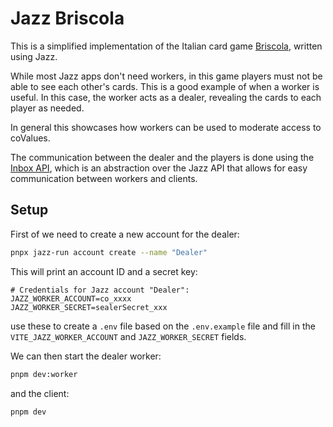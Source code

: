 # Jazz Briscola

This is a simplified implementation of the Italian card game [Briscola](https://en.wikipedia.org/wiki/Briscola), written using Jazz.

While most Jazz apps don't need workers, in this game players must not be able to see each other's cards. This is a good example of when a worker is useful. In this case, the worker acts as a dealer, revealing the cards to each player as needed.

In general this showcases how workers can be used to moderate access to coValues.

The communication between the dealer and the players is done using the [Inbox API](#), which is an abstraction over the Jazz API that allows for easy communication between workers and clients.

## Setup

First of we need to create a new account for the dealer:

```bash
pnpx jazz-run account create --name "Dealer"
```

This will print an account ID and a secret key:

```
# Credentials for Jazz account "Dealer":
JAZZ_WORKER_ACCOUNT=co_xxxx
JAZZ_WORKER_SECRET=sealerSecret_xxx
```
use these to create a `.env` file based on the `.env.example` file and fill in the `VITE_JAZZ_WORKER_ACCOUNT` and `JAZZ_WORKER_SECRET` fields.

We can then start the dealer worker:

```bash
pnpm dev:worker
```

and the client:

```bash
pnpm dev
```
